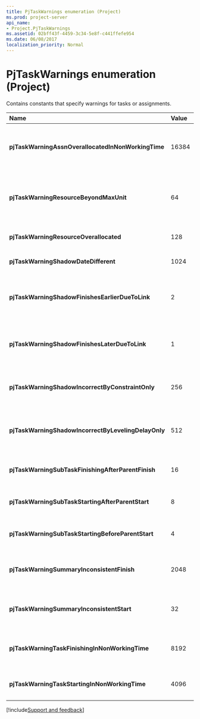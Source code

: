 ```yaml
---
title: PjTaskWarnings enumeration (Project)
ms.prod: project-server
api_name:
- Project.PjTaskWarnings
ms.assetid: 02bff43f-4459-3c34-5e8f-c441ffefe954
ms.date: 06/08/2017
localization_priority: Normal
---
```



# PjTaskWarnings enumeration (Project)

Contains constants that specify warnings for tasks or assignments.



|Name|Value|Description|
|:-----|:-----|:-----|
|**pjTaskWarningAssnOverallocatedInNonWorkingTime**|16384|The assignment is in overallocated non-working time.|
|**pjTaskWarningResourceBeyondMaxUnit**|64|The assignment is more than the maximum resource units available.|
|**pjTaskWarningResourceOverallocated**|128|The resource is overallocated.|
|**pjTaskWarningShadowDateDifferent**|1024|The shadow task has a different date.|
|**pjTaskWarningShadowFinishesEarlierDueToLink**|2|The shadow task finishes earlier because of a predecessor link.|
|**pjTaskWarningShadowFinishesLaterDueToLink**|1|The shadow task finishes later because of a predecessor link.|
|**pjTaskWarningShadowIncorrectByConstraintOnly**|256|The shadow task is incorrect because of a constraint.|
|**pjTaskWarningShadowIncorrectByLevelingDelayOnly**|512|The shadow task is incorrect because of a leveling delay.|
|**pjTaskWarningSubTaskFinishingAfterParentFinish**|16|The subtask finishes after the parent task.|
|**pjTaskWarningSubTaskStartingAfterParentStart**|8|The subtask starts after the parent task starts.|
|**pjTaskWarningSubTaskStartingBeforeParentStart**|4|The subtask starts before the parent task.|
|**pjTaskWarningSummaryInconsistentFinish**|2048|The finish date of the summary task is inconsistent.|
|**pjTaskWarningSummaryInconsistentStart**|32|The start date of the summary task is inconsistent.|
|**pjTaskWarningTaskFinishingInNonWorkingTime**|8192|The finish date of the task is in non-working time.|
|**pjTaskWarningTaskStartingInNonWorkingTime**|4096|The start date of the task is in non-working time.|

[!include[Support and feedback](~/includes/feedback-boilerplate.md)]